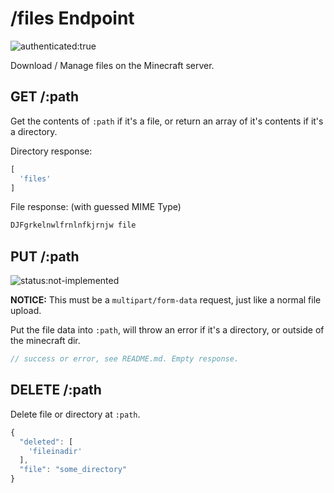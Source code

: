 # /files Endpoint

![authenticated:true](https://img.shields.io/badge/authenticated-true-green.svg?style=flat-square)

Download / Manage files on the Minecraft server.

## GET /:path

Get the contents of `:path` if it's a file, or return an array of it's contents
if it's a directory.

Directory response:

```js
[
  'files'
]
```

File response: (with guessed MIME Type)

```js
DJFgrkelnwlfrnlnfkjrnjw file
```

## PUT /:path

![status:not-implemented](https://img.shields.io/badge/status-not--implemented-red.svg?style=flat-square)

**NOTICE:** This must be a `multipart/form-data` request, just like a normal file
upload.

Put the file data into `:path`, will throw an error if it's a directory, or outside
of the minecraft dir.

```js
// success or error, see README.md. Empty response.
```

## DELETE /:path

Delete file or directory at `:path`.


```js
{
  "deleted": [
    'fileinadir'
  ],
  "file": "some_directory"
}
```
